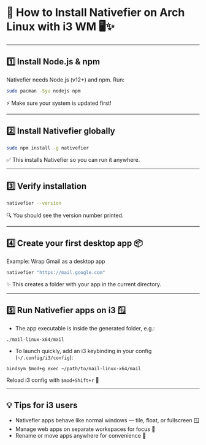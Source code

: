 # 🚀 How to Install Nativefier on Arch Linux with i3 WM 🖥️✨

---

## 1️⃣ Install Node.js & npm

Nativefier needs Node.js (v12+) and npm. Run:

```bash
sudo pacman -Syu nodejs npm
```

⚡️ Make sure your system is updated first!

---

## 2️⃣ Install Nativefier globally

```bash
sudo npm install -g nativefier
```

✅ This installs Nativefier so you can run it anywhere.

---

## 3️⃣ Verify installation

```bash
nativefier --version
```

🔍 You should see the version number printed.

---

## 4️⃣ Create your first desktop app 📦

Example: Wrap Gmail as a desktop app

```bash
nativefier "https://mail.google.com"
```

✨ This creates a folder with your app in the current directory.

---

## 5️⃣ Run Nativefier apps on i3 🪟

* The app executable is inside the generated folder, e.g.:

```bash
./mail-linux-x64/mail
```

* To launch quickly, add an i3 keybinding in your config (`~/.config/i3/config`):

```config
bindsym $mod+g exec ~/path/to/mail-linux-x64/mail
```

Reload i3 config with `$mod+Shift+r` 🔄

---

## 💡 Tips for i3 users

* Nativefier apps behave like normal windows — tile, float, or fullscreen 🪟
* Manage web apps on separate workspaces for focus 🎯
* Rename or move apps anywhere for convenience 🚀
